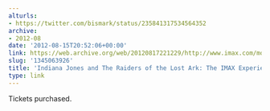 ```yaml
---
alturls:
- https://twitter.com/bismark/status/235841317534564352
archive:
- 2012-08
date: '2012-08-15T20:52:06+00:00'
link: https://web.archive.org/web/20120817221229/http://www.imax.com/movies/m/indiana-jones-and-the-raiders-of-the-lost-ark-the-imax-experience/
slug: '1345063926'
title: 'Indiana Jones and The Raiders of the Lost Ark: The IMAX Experience'
type: link
---
```


Tickets purchased.


